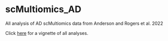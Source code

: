 # scMultiomics_AD
All analysis of AD scMultiomics data from Anderson and Rogers et al. 2022



Click [here](file:///Users/ashlynanderson/Documents/GitHub/general/Multiomics/scMultiomics_Analysis.html) for a vignette of all analyses. 
